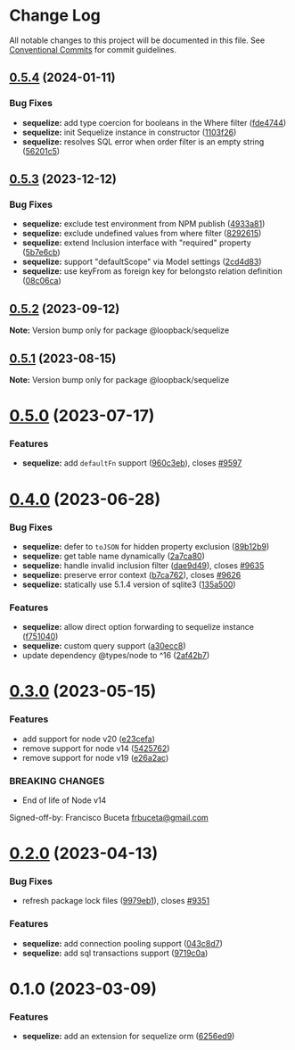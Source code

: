 # Change Log

All notable changes to this project will be documented in this file.
See [Conventional Commits](https://conventionalcommits.org) for commit guidelines.

## [0.5.4](https://github.com/loopbackio/loopback-next/compare/@loopback/sequelize@0.5.3...@loopback/sequelize@0.5.4) (2024-01-11)


### Bug Fixes

* **sequelize:** add type coercion for booleans in the Where filter ([fde4744](https://github.com/loopbackio/loopback-next/commit/fde4744ae83fd1bae2597c8762a52af766cae101))
* **sequelize:** init Sequelize instance in constructor ([1103f26](https://github.com/loopbackio/loopback-next/commit/1103f266182baacfed7c6f92fe97da9946de1f9b))
* **sequelize:** resolves SQL error when order filter is an empty string ([56201c5](https://github.com/loopbackio/loopback-next/commit/56201c5505a4e5b5b67022c02c98356a4b864862))





## [0.5.3](https://github.com/loopbackio/loopback-next/compare/@loopback/sequelize@0.5.2...@loopback/sequelize@0.5.3) (2023-12-12)


### Bug Fixes

* **sequelize:** exclude test environment from NPM publish ([4933a81](https://github.com/loopbackio/loopback-next/commit/4933a81818e7abe55329105275034152f9e883be))
* **sequelize:** exclude undefined values from where filter ([8292615](https://github.com/loopbackio/loopback-next/commit/829261574bea19de75875300088917cf88c85627))
* **sequelize:** extend Inclusion interface with "required" property ([5b7e6cb](https://github.com/loopbackio/loopback-next/commit/5b7e6cb8f17b45cdd9bcf8c7d81324cad38af2c7))
* **sequelize:** support "defaultScope" via Model settings ([2cd4d83](https://github.com/loopbackio/loopback-next/commit/2cd4d83ba7d8c4d8fb298b0ffb502fb83a9012f4))
* **sequelize:** use keyFrom as foreign key for belongsto relation definition ([08c06ca](https://github.com/loopbackio/loopback-next/commit/08c06ca1e7eb3b7429d25298f736efbfdab4f041))





## [0.5.2](https://github.com/loopbackio/loopback-next/compare/@loopback/sequelize@0.5.1...@loopback/sequelize@0.5.2) (2023-09-12)

**Note:** Version bump only for package @loopback/sequelize





## [0.5.1](https://github.com/loopbackio/loopback-next/compare/@loopback/sequelize@0.5.0...@loopback/sequelize@0.5.1) (2023-08-15)

**Note:** Version bump only for package @loopback/sequelize





# [0.5.0](https://github.com/loopbackio/loopback-next/compare/@loopback/sequelize@0.4.0...@loopback/sequelize@0.5.0) (2023-07-17)


### Features

* **sequelize:** add `defaultFn` support ([960c3eb](https://github.com/loopbackio/loopback-next/commit/960c3eb7a0f965c9965f01c27a4765c2ede67256)), closes [#9597](https://github.com/loopbackio/loopback-next/issues/9597)





# [0.4.0](https://github.com/loopbackio/loopback-next/compare/@loopback/sequelize@0.3.0...@loopback/sequelize@0.4.0) (2023-06-28)


### Bug Fixes

* **sequelize:** defer to `toJSON` for hidden property exclusion ([89b12b9](https://github.com/loopbackio/loopback-next/commit/89b12b992a5b176f5c4e022703d227702adda468))
* **sequelize:** get table name dynamically ([2a7ca80](https://github.com/loopbackio/loopback-next/commit/2a7ca805da0d717afc1f98f529f18ba527d5bcc2))
* **sequelize:** handle invalid inclusion filter ([dae9d49](https://github.com/loopbackio/loopback-next/commit/dae9d4957460c94142da2a52c84e11ece961a0d1)), closes [#9635](https://github.com/loopbackio/loopback-next/issues/9635)
* **sequelize:** preserve error context ([b7ca762](https://github.com/loopbackio/loopback-next/commit/b7ca762d8d55d05d86d3122cdfb2c873c87c8cde)), closes [#9626](https://github.com/loopbackio/loopback-next/issues/9626)
* **sequelize:** statically use 5.1.4 version of sqlite3 ([135a500](https://github.com/loopbackio/loopback-next/commit/135a50023b71f4a2817eebe933e90e29768741ec))


### Features

* **sequelize:** allow direct option forwarding to sequelize instance ([f751040](https://github.com/loopbackio/loopback-next/commit/f7510408e3ebdc35446a73f6e85d419bf3c160a6))
* **sequelize:** custom query support ([a30ecc8](https://github.com/loopbackio/loopback-next/commit/a30ecc826b47c246ed33ebb172d250ea72bb4e61))
* update dependency @types/node to ^16 ([2af42b7](https://github.com/loopbackio/loopback-next/commit/2af42b721c6dfc2df49bfcac1cbea478aba417ab))





# [0.3.0](https://github.com/loopbackio/loopback-next/compare/@loopback/sequelize@0.2.0...@loopback/sequelize@0.3.0) (2023-05-15)


### Features

* add support for node v20 ([e23cefa](https://github.com/loopbackio/loopback-next/commit/e23cefaf5cce3fb990cb09f4c94239d1979615b1))
* remove support for node v14 ([5425762](https://github.com/loopbackio/loopback-next/commit/5425762f1353869994acf081bcda4816e6a9c3b0))
* remove support for node v19 ([e26a2ac](https://github.com/loopbackio/loopback-next/commit/e26a2ac2e43245d09dfc9721ccfa41d830daccb8))


### BREAKING CHANGES

* End of life of Node v14

Signed-off-by: Francisco Buceta <frbuceta@gmail.com>





# [0.2.0](https://github.com/loopbackio/loopback-next/compare/@loopback/sequelize@0.1.0...@loopback/sequelize@0.2.0) (2023-04-13)


### Bug Fixes

* refresh package lock files ([9979eb1](https://github.com/loopbackio/loopback-next/commit/9979eb183b6c6cd5775da7478cdede8a92ce0d5e)), closes [#9351](https://github.com/loopbackio/loopback-next/issues/9351)


### Features

* **sequelize:** add connection pooling support ([043c8d7](https://github.com/loopbackio/loopback-next/commit/043c8d734a21d993cfb380f7996ca9c2269611d7))
* **sequelize:** add sql transactions support ([9719c0a](https://github.com/loopbackio/loopback-next/commit/9719c0ace6624191ecaea817702610ee428658de))





# 0.1.0 (2023-03-09)


### Features

* **sequelize:** add an extension for sequelize orm ([6256ed9](https://github.com/loopbackio/loopback-next/commit/6256ed903eb04af2fd78995d58eb623d878df845))
